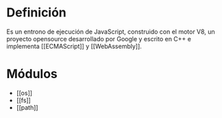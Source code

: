 # Definición
Es un entrono de ejecución de JavaScript, construido con el motor V8, un proyecto opensource desarrollado por Google y escrito en C++ e implementa [[ECMAScript]]  y [[WebAssembly]].


# Módulos

* [[os]]
* [[fs]]
* [[path]]




